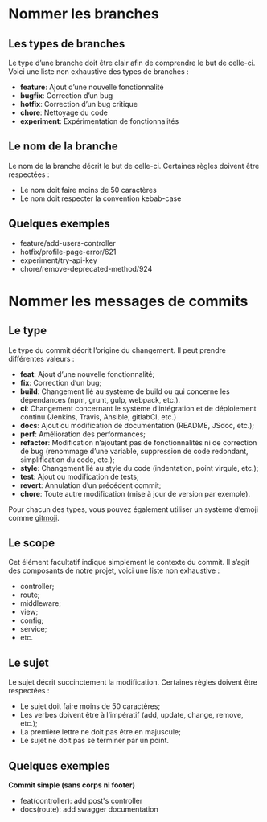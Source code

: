 # Nommer les branches

## Les types de branches

Le type d’une branche doit être clair afin de comprendre le but de celle-ci. Voici une liste non exhaustive des types de branches :

- **feature**: Ajout d’une nouvelle fonctionnalité
- **bugfix**: Correction d’un bug
- **hotfix**: Correction d’un bug critique
- **chore**: Nettoyage du code
- **experiment**: Expérimentation de fonctionnalités

## Le nom de la branche

Le nom de la branche décrit le but de celle-ci. Certaines règles doivent être respectées :

- Le nom doit faire moins de 50 caractères
- Le nom doit respecter la convention kebab-case

## Quelques exemples

- feature/add-users-controller
- hotfix/profile-page-error/621
- experiment/try-api-key
- chore/remove-deprecated-method/924


# Nommer les messages de commits

## Le type

Le type du commit décrit l’origine du changement. Il peut prendre différentes valeurs :

- **feat**: Ajout d’une nouvelle fonctionnalité;
- **fix**: Correction d’un bug;
- **build**: Changement lié au système de build ou qui concerne les dépendances (npm, grunt, gulp, webpack, etc.).
- **ci**: Changement concernant le système d’intégration et de déploiement continu (Jenkins, Travis, Ansible, gitlabCI, etc.)
- **docs**: Ajout ou modification de documentation (README, JSdoc, etc.);
- **perf**: Amélioration des performances;
- **refactor**: Modification n’ajoutant pas de fonctionnalités ni de correction de bug (renommage d’une variable, suppression de code redondant, simplification du code, etc.);
- **style**: Changement lié au style du code (indentation, point virgule, etc.);
- **test**: Ajout ou modification de tests;
- **revert**: Annulation d’un précédent commit;
- **chore**: Toute autre modification (mise à jour de version par exemple).

Pour chacun des types, vous pouvez également utiliser un système d’emoji comme [gitmoji](https://gitmoji.carloscuesta.me/).

## Le scope

Cet élément facultatif indique simplement le contexte du commit. Il s’agit des composants de notre projet, voici une liste non exhaustive :

- controller;
- route;
- middleware;
- view;
- config;
- service;
- etc.

## Le sujet

Le sujet décrit succinctement la modification. Certaines règles doivent être respectées :

- Le sujet doit faire moins de 50 caractères;
- Les verbes doivent être à l’impératif (add, update, change, remove, etc.);
- La première lettre ne doit pas être en majuscule;
- Le sujet ne doit pas se terminer par un point.

## Quelques exemples

**Commit simple (sans corps ni footer)**

- feat(controller): add post's controller
- docs(route): add swagger documentation
